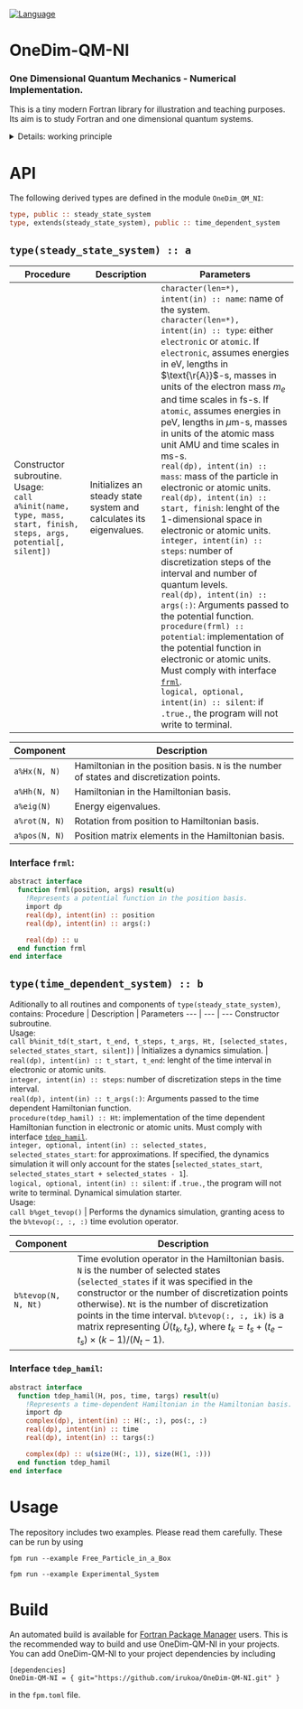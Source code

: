 [![Language](https://img.shields.io/badge/-Fortran-734f96?logo=fortran&logoColor=white)](https://github.com/topics/fortran)
# OneDim-QM-NI
### One Dimensional Quantum Mechanics - Numerical Implementation.

This is a tiny modern Fortran library for illustration and teaching purposes. Its aim is to study Fortran and one dimensional quantum systems.

<details>
  <summary>Details: working principle</summary>

## Working principle

### Steady state systems.

The library solves the time independent Schroedinger equation in the position basis,

$$
\frac{-\hbar^2}{2m}\frac{\partial^2 \Psi(x)}{\partial x^2} + V(x)\Psi(x) = E_n \Psi(x).
$$

The laplace operator is considered by its finite difference approximation,

$$
\frac{\partial^2 \Psi(x)}{\partial x^2} = \frac{\Psi(x+\epsilon) -2\Psi(x) + \Psi(x-\epsilon)}{\epsilon^2}.
$$

This leads to a straightforward matrix representation of the Hamiltonian operator in the position basis. By employing the discretization

$$
x \to x_i = x_s + x_f - x_s \frac{i-1}{N-1},\;\epsilon = \frac{x_f - x_s}{N-1}
$$

we obtain

$$
\begin{pmatrix}
-2\alpha + V(x_1)& \alpha & 0 & \cdots& \cdots& \cdots\\
\alpha & -2\alpha + V(x_2)& \alpha & 0 & \cdots & \cdots \\
0 & \alpha & -2\alpha + V(x_3)& \alpha & 0 & \cdots \\
0 & 0 & \ddots& \ddots& \ddots
\end{pmatrix}\begin{pmatrix}
\Psi(x_1) \\
\vdots \\
\Psi(x_N)
\end{pmatrix}
$$

$$ = E_n\begin{pmatrix}
\Psi(x_1) \\
\vdots \\
\Psi(x_N)
\end{pmatrix},
$$
with

$$
\alpha = \frac{-\hbar^2}{2m\epsilon^2}.
$$

Diagonalizing, we obtain the eigenvalues and eigenstates to pass from the position basis to the Hamiltonian basis.

### Time dependent systems.

The performs dynamical simulations by considering the Suzuki-Trotter expansion of the time evolution operator,

$$
\hat{U}(t_k, t_{\text{st}}) = \prod_{j=1}^{k}\text{exp}\left[-\frac{i}{\hbar} \delta t \hat{H}(t_j) \right]+ \mathcal{O}(\delta t^2),
$$

for a number of discretization points $N_t$ and an instant $t_k$, $k\in[1, N_t]$,

$$
t_j = t_{\text{st}} + T\frac{j-1}{N_t-1} = t_{\text{st}} + \delta t (j-1).
$$

In this case, $\hat{H}(t)$ is the time dependent Hamiltonian. We consider that it can be expressed in terms of the steady state Hamiltonian operator and the position operator. In practice, $\hat{H}(t)$ is constructed in the Hamiltonian basis.

</details>

# API

The following derived types are defined in the module `OneDim_QM_NI`:
``` fortran
type, public :: steady_state_system
type, extends(steady_state_system), public :: time_dependent_system
```

## `type(steady_state_system) :: a`
Procedure | Description | Parameters
--- | --- | ---
Constructor subroutine. <br /> Usage: <br /> `call a%init(name, type, mass, start, finish, steps, args, potential[, silent])` | Initializes an steady state system and calculates its eigenvalues. | `character(len=*), intent(in) :: name`: name of the system. <br />`character(len=*), intent(in) :: type`: either `electronic` or `atomic`. If `electronic`, assumes energies in eV, lengths in $\text{\r{A}}$-s, masses in units of the electron mass $m_e$ and time scales in fs-s. If `atomic`, assumes energies in peV, lengths in $\mu$m-s, masses in units of the atomic mass unit AMU and time scales in ms-s. <br /> `real(dp), intent(in) :: mass`: mass of the particle in electronic or atomic units. <br /> `real(dp), intent(in) :: start, finish`: lenght of the 1-dimensional space in electronic or atomic units. <br />`integer, intent(in) :: steps`: number of discretization steps of the interval and number of quantum levels.<br />`real(dp), intent(in) :: args(:)`: Arguments passed to the potential function. <br />`procedure(frml) :: potential`: implementation of the potential function in electronic or atomic units. Must comply with interface [`frml`](#intfc_frml).<br />`logical, optional, intent(in) :: silent`: if `.true.`, the program will not write to terminal.

Component | Description
--- | ---
`a%Hx(N, N)` | Hamiltonian in the position basis. `N` is the number of states and discretization points.
`a%Hh(N, N)` | Hamiltonian in the Hamiltonian basis.
`a%eig(N)` | Energy eigenvalues.
`a%rot(N, N)` | Rotation from position to Hamiltonian basis.
`a%pos(N, N)` | Position matrix elements in the Hamiltonian basis.

<a id="intfc_frml"></a>
### Interface `frml`:
``` fortran
abstract interface
  function frml(position, args) result(u)
    !Represents a potential function in the position basis.
    import dp
    real(dp), intent(in) :: position
    real(dp), intent(in) :: args(:)

    real(dp) :: u
  end function frml
end interface
```

## `type(time_dependent_system) :: b`
Aditionally to all routines and components of `type(steady_state_system)`, contains:
Procedure | Description | Parameters
--- | --- | ---
Constructor subroutine. <br /> Usage: <br /> `call b%init_td(t_start, t_end, t_steps, t_args, Ht, [selected_states, selected_states_start, silent])` | Initializes a dynamics simulation. | `real(dp), intent(in) :: t_start, t_end`: lenght of the time interval in electronic or atomic units. <br />`integer, intent(in) :: steps`: number of discretization steps in the time interval. <br />`real(dp), intent(in) :: t_args(:)`: Arguments passed to the time dependent Hamiltonian function. <br />`procedure(tdep_hamil) :: Ht`: implementation of the time dependent Hamiltonian function in electronic or atomic units. Must comply with interface [`tdep_hamil`](#intfc_tdep_hamil).<br />`integer, optional, intent(in) :: selected_states, selected_states_start`: for approximations. If specified, the dynamics simulation it will only account for the states [`selected_states_start`, `selected_states_start + selected_states - 1`].<br />`logical, optional, intent(in) :: silent`: if `.true.`, the program will not write to terminal.
Dynamical simulation starter. <br /> Usage: <br /> `call b%get_tevop()` | Performs the dynamics simulation, granting acess to the `b%tevop(:, :, :)` time evolution operator.

Component | Description
--- | ---
`b%tevop(N, N, Nt)` | Time evolution operator in the Hamiltonian basis. `N` is the number of selected states (`selected_states` if it was specified in the constructor or the number of discretization points otherwise). `Nt` is the number of discretization points in the time interval. `b%tevop(:, :, ik)` is a matrix representing $\hat{U}(t_k, t_s)$, where $t_k = t_s + (t_e - t_s) \times (k-1)/(N_t-1)$.


<a id="intfc_tdep_hamil"></a>
### Interface `tdep_hamil`:
``` fortran
abstract interface
  function tdep_hamil(H, pos, time, targs) result(u)
    !Represents a time-dependent Hamiltonian in the Hamiltonian basis.
    import dp
    complex(dp), intent(in) :: H(:, :), pos(:, :)
    real(dp), intent(in) :: time
    real(dp), intent(in) :: targs(:)

    complex(dp) :: u(size(H(:, 1)), size(H(1, :)))
  end function tdep_hamil
end interface
```

# Usage

The repository includes two examples. Please read them carefully. These can be run by using
```
fpm run --example Free_Particle_in_a_Box
```
```
fpm run --example Experimental_System
```

# Build

An automated build is available for [Fortran Package Manager](https://fpm.fortran-lang.org/) users. This is the recommended way to build and use OneDim-QM-NI in your projects. You can add OneDim-QM-NI to your project dependencies by including

```
[dependencies]
OneDim-QM-NI = { git="https://github.com/irukoa/OneDim-QM-NI.git" }
```
in the `fpm.toml` file.

